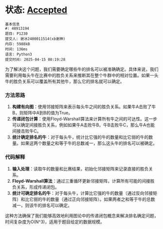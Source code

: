 # 状态: [Accepted](http://dsbpython.openjudge.cn/dspythonbook/solution/48913194/)

```
基本信息
#: 48913194
题目: P1230
提交人: 谢冰2400011514(xb谢神)
内存: 5988kB
时间: 136ms
语言: Python3
提交时间: 2025-04-15 08:19:28
```

为了解决这个问题，我们需要确定哪些牛的排名可以被准确确定。具体来说，我们需要利用每头牛在比赛中的胜负关系来推断其在整个牛群中的相对位置。如果一头牛的胜负关系可以覆盖所有其他牛，那么它的排名就可以确定。

### 方法思路
1. **构建有向图**：使用邻接矩阵来表示每头牛之间的胜负关系。如果牛A击败了牛B，则矩阵中A到B的值为True。
2. **传递闭包计算**：使用Floyd-Warshall算法来计算所有牛之间的可达性。这一步可以确定间接胜负关系，例如如果牛A击败牛B，牛B击败牛C，那么牛A也能间接击败牛C。
3. **统计确定排名的牛**：对于每头牛，统计比它强的牛的数量和比它弱的牛的数量。如果这两个数量之和等于牛的总数减一，那么这头牛的排名可以被确定。

### 代码解释
1. **输入处理**：读取牛的数量和比赛结果，初始化邻接矩阵来记录直接的胜负关系。
2. **Floyd-Warshall算法**：通过三重循环更新邻接矩阵，计算所有可能的间接胜负关系，形成传递闭包。
3. **统计可确定排名的牛**：对于每头牛，计算比它强的牛的数量（通过反向邻接矩阵）和比它弱的牛的数量（通过正向邻接矩阵）。如果两者之和等于牛的总数减一，则该牛的排名可以确定。

这种方法确保了我们能够高效地利用图论中的传递闭包概念来解决排名确定问题，时间复杂度为O(N^3)，适用于题目给定的数据规模。